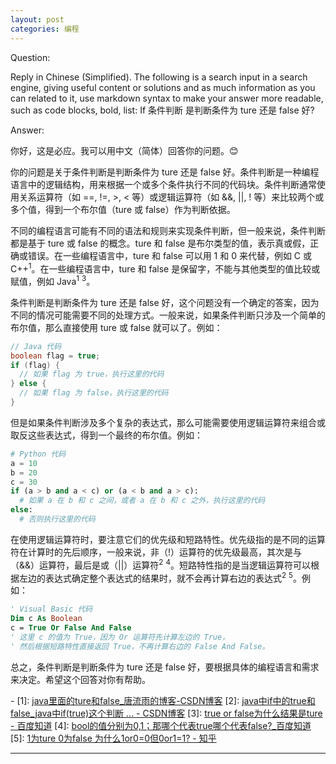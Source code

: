 ```yaml
---
layout: post
categories: 编程
---
```

Question:

Reply in Chinese (Simplified).
The following is a search input in a search engine, giving useful content or solutions and as much information as you can related to it, use markdown syntax to make your answer more readable, such as code blocks, bold, list:
If 条件判断 是判断条件为 ture 还是 false 好?

Answer:

你好，这是必应。我可以用中文（简体）回答你的问题。😊

你的问题是关于条件判断是判断条件为 ture 还是 false 好。条件判断是一种编程语言中的逻辑结构，用来根据一个或多个条件执行不同的代码块。条件判断通常使用关系运算符（如 ==, !=, >, < 等）或逻辑运算符（如 &&, ||, ! 等）来比较两个或多个值，得到一个布尔值（ture 或 false）作为判断依据。

不同的编程语言可能有不同的语法和规则来实现条件判断，但一般来说，条件判断都是基于 ture 或 false 的概念。ture 和 false 是布尔类型的值，表示真或假，正确或错误。在一些编程语言中，ture 和 false 可以用 1 和 0 来代替，例如 C 或 C++<sup>1</sup>。在一些编程语言中，ture 和 false 是保留字，不能与其他类型的值比较或赋值，例如 Java<sup>1</sup> <sup>3</sup>。

条件判断是判断条件为 ture 还是 false 好，这个问题没有一个确定的答案，因为不同的情况可能需要不同的处理方式。一般来说，如果条件判断只涉及一个简单的布尔值，那么直接使用 ture 或 false 就可以了。例如：

```java
// Java 代码
boolean flag = true;
if (flag) {
  // 如果 flag 为 true，执行这里的代码
} else {
  // 如果 flag 为 false，执行这里的代码
}
```

但是如果条件判断涉及多个复杂的表达式，那么可能需要使用逻辑运算符来组合或取反这些表达式，得到一个最终的布尔值。例如：

```python
# Python 代码
a = 10
b = 20
c = 30
if (a > b and a < c) or (a < b and a > c):
  # 如果 a 在 b 和 c 之间，或者 a 在 b 和 c 之外，执行这里的代码
else:
  # 否则执行这里的代码
```

在使用逻辑运算符时，要注意它们的优先级和短路特性。优先级指的是不同的运算符在计算时的先后顺序，一般来说，非（!）运算符的优先级最高，其次是与（&&）运算符，最后是或（||）运算符<sup>2</sup> <sup>4</sup>。短路特性指的是当逻辑运算符可以根据左边的表达式确定整个表达式的结果时，就不会再计算右边的表达式<sup>2</sup> <sup>5</sup>。例如：

```vb
' Visual Basic 代码
Dim c As Boolean
c = True Or False And False
' 这里 c 的值为 True，因为 Or 运算符先计算左边的 True，
' 然后根据短路特性直接返回 True，不再计算右边的 False And False。
```

总之，条件判断是判断条件为 ture 还是 false 好，要根据具体的编程语言和需求来决定。希望这个回答对你有帮助。

\-
\[1]: [java里面的ture和false_唐流雨的博客-CSDN博客](https://blog.csdn.net/qq_40808344/article/details/79605486)
\[2]: [java中if中的true和false_java中if(true)这个判断 ... - CSDN博客](https://blog.csdn.net/weixin_39879122/article/details/114928049)
\[3]: [true or false为什么结果是ture - 百度知道](https://zhidao.baidu.com/question/1771297379656817180.html)
\[4]: [bool的值分别为0,1；那哪个代表true哪个代表false?_百度知道](https://zhidao.baidu.com/question/49115404.html)
\[5]: [1为ture 0为false 为什么1or0=0但0or1=1? - 知乎](https://www.zhihu.com/question/516165217)

<hr/>

